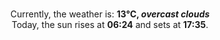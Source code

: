<p  align="center"><br/>Currently, the weather is: <b> 13°C, <i>overcast clouds</i></b></br>Today, the sun rises at <b>06:24</b> and sets at <b>17:35</b>.</p>